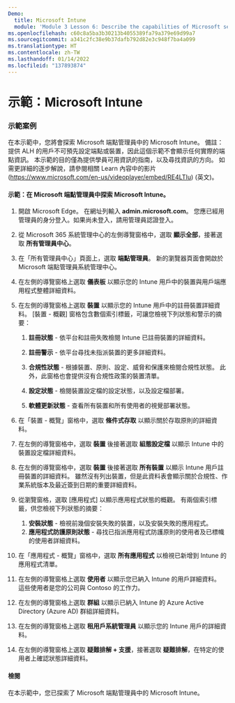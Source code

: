 ```yaml
---
Demo:
  title: Microsoft Intune
  module: 'Module 3 Lesson 6: Describe the capabilities of Microsoft security solutions: Describe endpoint security with Microsoft Intune'
ms.openlocfilehash: c60c8a5ba3b30213b4055389fa79a379e69d99a7
ms.sourcegitcommit: a341c2fc38e9b37dafb792d82e3c948f7ba4a099
ms.translationtype: HT
ms.contentlocale: zh-TW
ms.lasthandoff: 01/14/2022
ms.locfileid: "137893874"
---
```

# <a name="demo-microsoft-intune"></a>示範：Microsoft Intune

### <a name="demo-scenario"></a>示範案例

在本示範中，您將會探索 Microsoft 端點管理員中的 Microsoft Intune。 備註：提供 ALH 的用戶不可預先設定端點或裝置，因此這個示範不會顯示任何實際的端點資訊。 本示範的目的僅為提供學員可用資訊的指南，以及尋找資訊的方向。  如需更詳細的逐步解說，請參閱相關 Learn 內容中的影片 (<https://www.microsoft.com/en-us/videoplayer/embed/RE4LTIu>) (英文)。



#### <a name="demo-explore-microsoft-intune-in-microsoft-endpoint-manager"></a>示範：在 Microsoft 端點管理員中探索 Microsoft Intune。

1. 開啟 Microsoft Edge。 在網址列輸入 **admin.microsoft.com**。  您應已經用管理員的身分登入。如果尚未登入，請用管理員認證登入。

1. 從 Microsoft 365 系統管理中心的左側導覽窗格中，選取 **顯示全部**，接著選取 **所有管理員中心**。

1. 在「所有管理員中心」頁面上，選取 **端點管理員**。  新的瀏覽器頁面會開啟於 Microsoft 端點管理員系統管理中心。

1. 在左側的導覽窗格上選取 **儀表板** 以顯示您的 Intune 用戶中的裝置與用戶端應用程式整體詳細資料。

1. 在左側的導覽窗格上選取 **裝置** 以顯示您的 Intune 用戶中的註冊裝置詳細資料。 [裝置 - 概觀]  窗格包含數個索引標籤，可讓您檢視下列狀態和警示的摘要：
    1. **註冊狀態** - 依平台和註冊失敗檢閱 Intune 已註冊裝置的詳細資料。
    
    1. **註冊警示** - 依平台尋找未指派裝置的更多詳細資料。
    1. **合規性狀態** - 根據裝置、原則、設定、威脅和保護來檢閱合規性狀態。 此外，此窗格也會提供沒有合規性政策的裝置清單。
    1. **設定狀態** - 檢閱裝置設定檔的設定狀態，以及設定檔部署。
    1. **軟體更新狀態** - 查看所有裝置和所有使用者的視覺部署狀態。

1. 在「裝置 - 概覽」窗格中，選取 **條件式存取** 以顯示關於存取原則的詳細資料。

1. 在左側的導覽窗格中，選取 **裝置** 後接著選取 **組態設定檔** 以顯示 Intune 中的裝置設定檔詳細資料。

1. 在左側的導覽窗格中，選取 **裝置** 後接著選取 **所有裝置** 以顯示 Intune 用戶註冊裝置的詳細資料。  雖然沒有列出裝置，但是此資料表會顯示關於合規性、作業系統版本及最近簽到日期的重要詳細資料。

1. 從瀏覽窗格，選取 [應用程式]  以顯示應用程式狀態的概觀。 有兩個索引標籤，供您檢視下列狀態的摘要：
    1. **安裝狀態** - 檢視前幾個安裝失敗的裝置，以及安裝失敗的應用程式。
    1. **應用程式防護原則狀態** - 尋找已指派應用程式防護原則的使用者及已標幟的使用者詳細資料。

1. 在「應用程式 - 概覽」窗格中，選取 **所有應用程式** 以檢視已新增到 Intune 的應用程式清單。

1. 在左側的導覽窗格上選取 **使用者** 以顯示您已納入 Intune 的用戶詳細資料。 這些使用者是您的公司與 Contoso 的工作力。

1. 在左側的導覽窗格上選取 **群組** 以顯示已納入 Intune 的 Azure Active Directory (Azure AD) 群組詳細資料。

1. 在左側的導覽窗格上選取 **租用戶系統管理員** 以顯示您的 Intune 用戶的詳細資料。

1. 在左側的導覽窗格上選取 **疑難排解 + 支援**，接著選取 **疑難排解**，在特定的使用者上確認狀態詳細資料。

#### <a name="review"></a>檢閱

在本示範中，您已探索了 Microsoft 端點管理員中的 Microsoft Intune。
